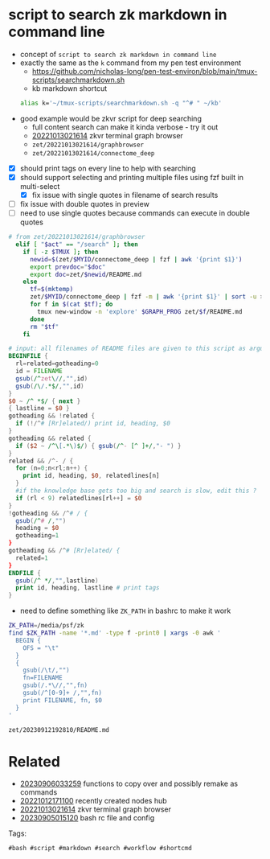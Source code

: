 # script to search zk markdown in command line

- concept of `script to search zk markdown in command line`
- exactly the same as the `k` command from my pen test environment
  - https://github.com/nicholas-long/pen-test-environ/blob/main/tmux-scripts/searchmarkdown.sh
  - kb markdown shortcut
  ```bash
  alias k='~/tmux-scripts/searchmarkdown.sh -q "^# " ~/kb'
  ```
- good example would be zkvr script for deep searching
  - full content search can make it kinda verbose - try it out
  - [20221013021614](/zet/20221013021614/README.md) zkvr terminal graph browser
  - `zet/20221013021614/graphbrowser`
  - `zet/20221013021614/connectome_deep`
- [x] should print tags on every line to help with searching
- [x] should support selecting and printing multiple files using fzf built in multi-select
  - [x] fix issue with single quotes in filename of search results
- [ ] fix issue with double quotes in preview
- [ ] need to use single quotes because commands can execute in double quotes

```bash
# from zet/20221013021614/graphbrowser
  elif [ "$act" == "/search" ]; then
    if [ -z $TMUX ]; then
      newid=$(zet/$MYID/connectome_deep | fzf | awk '{print $1}')
      export prevdoc="$doc"
      export doc=zet/$newid/README.md
    else
      tf=$(mktemp)
      zet/$MYID/connectome_deep | fzf -m | awk '{print $1}' | sort -u > $tf
      for f in $(cat $tf); do
        tmux new-window -n 'explore' $GRAPH_PROG zet/$f/README.md
      done
      rm "$tf"
    fi
```

```awk
# input: all filenames of README files are given to this script as argument files for awk to process
BEGINFILE {
  rl=related=gotheading=0
  id = FILENAME
  gsub(/^zet\//,"",id)
  gsub(/\/.*$/,"",id)
}
$0 ~ /^ *$/ { next }
{ lastline = $0 }
gotheading && !related {
  if (!/^# [Rr]elated/) print id, heading, $0
}
gotheading && related {
  if ($2 ~ /^\[.*\)$/) { gsub(/^- [^ ]+/,"- ") }
}
related && /^- / {
  for (n=0;n<rl;n++) {
    print id, heading, $0, relatedlines[n]
  }
  #if the knowledge base gets too big and search is slow, edit this ?
  if (rl < 9) relatedlines[rl++] = $0
}
!gotheading && /^# / {
  gsub(/^# /,"")
  heading = $0
  gotheading=1
}
gotheading && /^# [Rr]elated/ {
  related=1
}
ENDFILE {
  gsub(/^ */,"",lastline)
  print id, heading, lastline # print tags
}
```

- need to define something like `ZK_PATH` in bashrc to make it work
```bash
ZK_PATH=/media/psf/zk
find $ZK_PATH -name '*.md' -type f -print0 | xargs -0 awk '
  BEGIN {
    OFS = "\t"
  }
  {
    gsub(/\t/,"")
    fn=FILENAME
    gsub(/.*\//,"",fn)
    gsub(/^[0-9]+ /,"",fn)
    print FILENAME, fn, $0
  }
'

```

` zet/20230912192810/README.md `

# Related

- [20230906033259](/zet/20230906033259/README.md) functions to copy over and possibly remake as commands
- [20221012171100](/zet/20221012171100/README.md) recently created nodes hub
- [20221013021614](/zet/20221013021614/README.md) zkvr terminal graph browser
- [20230905015120](/zet/20230905015120/README.md) bash rc file and config

Tags:

    #bash #script #markdown #search #workflow #shortcmd
